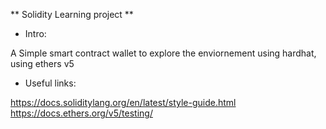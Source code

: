 ** Solidity Learning project **

- Intro:

A Simple smart contract wallet to explore the enviornement using hardhat, using ethers v5

- Useful links:

https://docs.soliditylang.org/en/latest/style-guide.html
https://docs.ethers.org/v5/testing/

